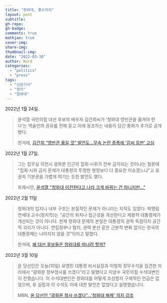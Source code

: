 ```yaml
---
title: "청와대, 풍수지리"
layout: post
subtitle: 
gh-repo:
gh-badge:
comments: true
mathjax: true
cover-img:
share-img: 
thumbnail-img:
date: "2022-03-10"
author: Hurd
categories: 
  - "politics"
  - "press"
tags: 
  - "신문기사"
  - "정치"
  - "청와대"
---
```


2022년 1월 24일.

> 윤석열 국민의힘 대선 후보의 배우자 김건희씨가 ‘청와대 영빈관을 옮겨야 한다’는 역술인의 권유를 전해 듣고 이에 동조하는 내용이 담긴 통화가 추가로 공개됐다.
> 
> 한겨레, [김건희 “영빈관 옮길 것” 발언도…무속 논란 증폭에 ‘김씨 등판’ 고심](https://www.hani.co.kr/arti/politics/politics_general/1028532.html)

2022년 1월 27일.

> 그는 집무실 이전시 광화문 인근의 집회·시위가 전부 금지되는 것이냐는 질문에 "집회·시위 금지 문제가 대통령의 투명한 행정보다 더 중요한 이슈겠느냐"고 유권자 기본권을 가볍게 여기는 듯한 발언도 했다.
> 
> 프레시안, [윤석열 "청와대 이전한다고 나라 크게 바뀌는 건 아니지만…](https://www.pressian.com/pages/articles/2022012715385343130)["](https://www.pressian.com/pages/articles/2022012715385343130)

2022년 2월 11일

> 청와대의 입지나 내부 구조는 본질적인 문제가 아니라는 지적도 있었다. 박명림 연세대 교수(정치학)는 “공간의 위치나 접근성을 개선한다고 제왕적 대통령제가 개선되는 것이 아니다. 현재 청와대 문제의 본질은 대통령의 권력 독점이지 공간적 괴리가 아니다. 연립정부나 협치, 권력 분산 같은 근본적 변화 없이는 한국의 대통령제는 나아지지 않을 것”이라고 말했다.
> 
> 한겨레, [왜 대선 후보들은 청와대를 떠나려 할까?](https://h21.hani.co.kr/arti/culture/culture_general/51585.html)

2022년 3월 10일

> 윤 당선인은 오늘(10일) 유영민 대통령 비서실장과 이철희 정무수석을 접견한 자리에서 “광화문 정부청사를 쓰겠다”라고 말했다고 이양수 국민의힘 수석대변인이 전했습니다. 이 수석대변인은 청와대를 어떻게 조성할지 구체적인 언급은 없었으며, 유 실장과 이 수석도 이에 대한 발언은 없었다고 설명했습니다.
> 
> MBN, [윤 당선인 "광화문 청사 쓰겠다"…'청와대 해체' 의지 강조](https://www.mbn.co.kr/news/politics/4715121)
